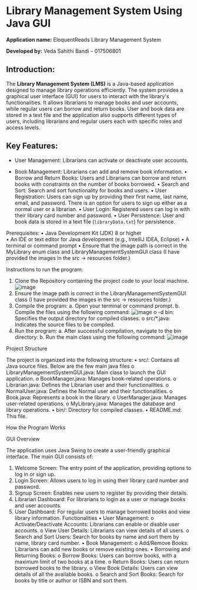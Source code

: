 # Library Management System Using Java GUI

**Application name:** EloquentReads Library Management System

**Developed by:** Veda Sahithi Bandi – 017506801

## Introduction:

The **Library Management System (LMS)** is a Java-based application designed to manage library operations efficiently. The system provides a graphical user interface (GUI) for users to interact with the library's functionalities. It allows librarians to manage books and user accounts, while regular users can borrow and return books. User and book data are stored in a text file and the application also supports different types of users, including librarians and regular users each with specific roles and access levels.

## Key Features:

- User Management: Librarians can activate or deactivate user accounts.
* Book Management: Librarians can add and remove book information.
 •	Borrow and Return Books: Users and Librarians can borrow and return books with constraints on the number of books borrowed.
 •	Search and Sort: Search and sort functionality for books and users.
 •	User Registration: Users can sign up by providing their first name, last name, email, and password. There is an option for users to sign up either as a normal user or a librarian.
 •	User Login: Registered users can log in with their library card number and password. 
 •	User Persistence: User and book data is stored in a text file (`libraryData.txt`) for persistence.

Prerequisites: 
 •	Java Development Kit (JDK) 8 or higher  
 •	An IDE or text editor for Java development (e.g., IntelliJ IDEA, Eclipse) 
 •	A terminal or command prompt
 •	Ensure that the image path is correct in the MyLibrary enum class and LibraryManagementSystemGUI class (I have provided the images in the src → resources folder.)

Instructions to run the program:
 1.	Clone the Repository containing the project code to your local machine.
 ![image](https://github.com/user-attachments/assets/cd474961-cb72-4e85-8368-1ca79767a7ed)
 2.	Ensure the image path is correct in the LibraryManagementSystemGUI class (I have provided the images in the src → resources folder.)
 3.	Compile the program:
  a.	Open your terminal or command prompt.
  b.	Compile the files using the following command:
   ![image](https://github.com/user-attachments/assets/9207f688-10b9-43da-94bd-69256c67c165)
   o	-d bin: Specifies the output directory for compiled classes.
   o	src/*.java: Indicates the source files to be compiled.
 4.	Run the program:
  a.	After successful compilation, navigate to the bin directory:
  b.	Run the main class using the following command:
   ![image](https://github.com/user-attachments/assets/44cc7bfd-1989-485c-b53d-bd8d030cb80c)

Project Structure

 The project is organized into the following structure:
 •	src/: Contains all Java source files. Below are the few main java files
    o	LibraryManagementSystemGUI.java: Main class to launch the GUI application.
    o	BookManager.java: Manages book-related operations.
    o	Librarian.java: Defines the Librarian user and their functionalities.
    o	NormalUser.java: Defines the Normal user and their functionalities.
    o	Book.java: Represents a book in the library.
    o	UserManager.java: Manages user-related operations.
    o	MyLibrary.java: Manages the database and library operations.
 •	bin/: Directory for compiled classes.
 •	README.md: This file.

How the Program Works

GUI Overview

The application uses Java Swing to create a user-friendly graphical interface. The main GUI consists of:
 1.	Welcome Screen: The entry point of the application, providing options to log in or sign up.
 2.	Login Screen: Allows users to log in using their library card number and password.
 3.	Signup Screen: Enables new users to register by providing their details.
 4.	Librarian Dashboard: For librarians to login as a user or manage books and user accounts.
 5.	User Dashboard: For regular users to manage borrowed books and view library information.
Functionalities
 •	User Management:
 o	Activate/Deactivate Accounts: Librarians can enable or disable user accounts.
 o	View User Details: Librarians can view details of all users.
 o	Search and Sort Users: Search for books by name and sort them by name, library card number.
 •	Book Management:
 o	Add/Remove Books: Librarians can add new books or remove existing ones.
 •	Borrowing and Returning Books:
 o	Borrow Books: Users can borrow books, with a maximum limit of two books at a time.
 o	Return Books: Users can return borrowed books to the library.
 o	View Book Details: Users can view details of all the available books.
 o	Search and Sort Books: Search for books by title or author or ISBN and sort them.



